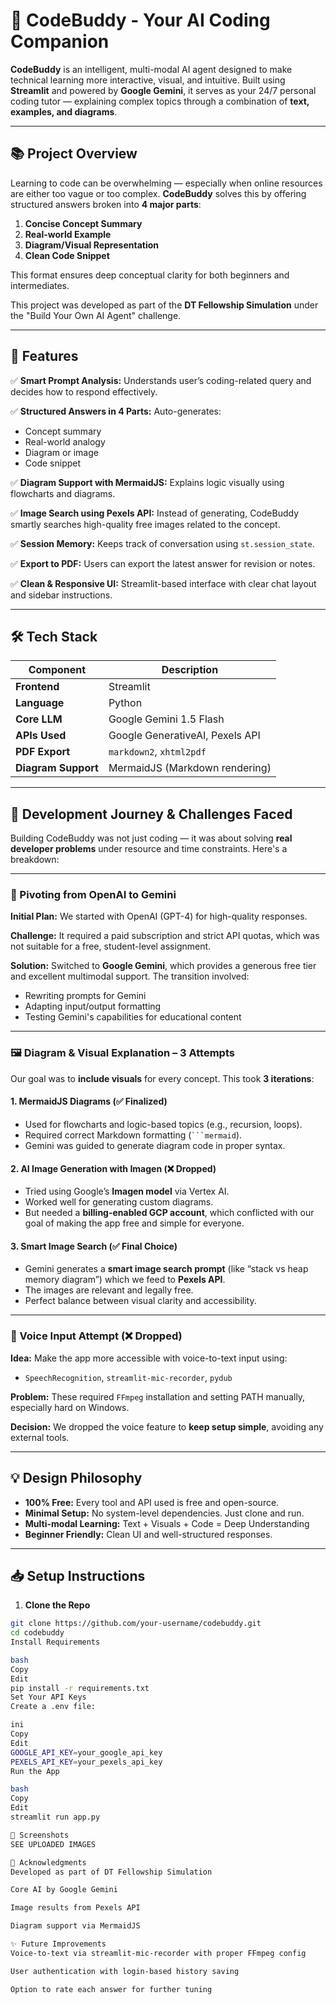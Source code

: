 # 🤖 CodeBuddy - Your AI Coding Companion

**CodeBuddy** is an intelligent, multi-modal AI agent designed to make technical learning more interactive, visual, and intuitive. Built using **Streamlit** and powered by **Google Gemini**, it serves as your 24/7 personal coding tutor — explaining complex topics through a combination of **text, examples, and diagrams**.

---

## 📚 Project Overview

Learning to code can be overwhelming — especially when online resources are either too vague or too complex. **CodeBuddy** solves this by offering structured answers broken into **4 major parts**:

1. **Concise Concept Summary**
2. **Real-world Example**
3. **Diagram/Visual Representation**
4. **Clean Code Snippet**

This format ensures deep conceptual clarity for both beginners and intermediates.

This project was developed as part of the **DT Fellowship Simulation** under the "Build Your Own AI Agent" challenge.

---

## 🚀 Features

✅ **Smart Prompt Analysis:** Understands user’s coding-related query and decides how to respond effectively.

✅ **Structured Answers in 4 Parts:** Auto-generates:
- Concept summary
- Real-world analogy
- Diagram or image
- Code snippet

✅ **Diagram Support with MermaidJS:** Explains logic visually using flowcharts and diagrams.

✅ **Image Search using Pexels API:** Instead of generating, CodeBuddy smartly searches high-quality free images related to the concept.

✅ **Session Memory:** Keeps track of conversation using `st.session_state`.

✅ **Export to PDF:** Users can export the latest answer for revision or notes.

✅ **Clean & Responsive UI:** Streamlit-based interface with clear chat layout and sidebar instructions.

---

## 🛠️ Tech Stack

| Component         | Description                                   |
|------------------|-----------------------------------------------|
| **Frontend**      | Streamlit                                     |
| **Language**      | Python                                        |
| **Core LLM**      | Google Gemini 1.5 Flash                       |
| **APIs Used**     | Google GenerativeAI, Pexels API               |
| **PDF Export**    | `markdown2`, `xhtml2pdf`                      |
| **Diagram Support** | MermaidJS (Markdown rendering)             |

---

## 🧪 Development Journey & Challenges Faced

Building CodeBuddy was not just coding — it was about solving **real developer problems** under resource and time constraints. Here's a breakdown:

---

### 🔁 Pivoting from OpenAI to Gemini

**Initial Plan:** We started with OpenAI (GPT-4) for high-quality responses.

**Challenge:** It required a paid subscription and strict API quotas, which was not suitable for a free, student-level assignment.

**Solution:** Switched to **Google Gemini**, which provides a generous free tier and excellent multimodal support. The transition involved:

- Rewriting prompts for Gemini
- Adapting input/output formatting
- Testing Gemini's capabilities for educational content

---

### 🖼️ Diagram & Visual Explanation – 3 Attempts

Our goal was to **include visuals** for every concept. This took **3 iterations**:

#### 1. MermaidJS Diagrams (✅ Finalized)
- Used for flowcharts and logic-based topics (e.g., recursion, loops).
- Required correct Markdown formatting (` ```mermaid `).
- Gemini was guided to generate diagram code in proper syntax.

#### 2. AI Image Generation with Imagen (❌ Dropped)
- Tried using Google’s **Imagen model** via Vertex AI.
- Worked well for generating custom diagrams.
- But needed a **billing-enabled GCP account**, which conflicted with our goal of making the app free and simple for everyone.

#### 3. Smart Image Search (✅ Final Choice)
- Gemini generates a **smart image search prompt** (like “stack vs heap memory diagram”) which we feed to **Pexels API**.
- The images are relevant and legally free.
- Perfect balance between visual clarity and accessibility.

---

### 🎤 Voice Input Attempt (❌ Dropped)

**Idea:** Make the app more accessible with voice-to-text input using:

- `SpeechRecognition`, `streamlit-mic-recorder`, `pydub`

**Problem:** These required `FFmpeg` installation and setting PATH manually, especially hard on Windows.

**Decision:** We dropped the voice feature to **keep setup simple**, avoiding any external tools.

---

## 💡 Design Philosophy

- **100% Free:** Every tool and API used is free and open-source.
- **Minimal Setup:** No system-level dependencies. Just clone and run.
- **Multi-modal Learning:** Text + Visuals + Code = Deep Understanding
- **Beginner Friendly:** Clean UI and well-structured responses.

---

## 📥 Setup Instructions

1. **Clone the Repo**
```bash
git clone https://github.com/your-username/codebuddy.git
cd codebuddy
Install Requirements

bash
Copy
Edit
pip install -r requirements.txt
Set Your API Keys
Create a .env file:

ini
Copy
Edit
GOOGLE_API_KEY=your_google_api_key
PEXELS_API_KEY=your_pexels_api_key
Run the App

bash
Copy
Edit
streamlit run app.py

📸 Screenshots
SEE UPLOADED IMAGES

🙏 Acknowledgments
Developed as part of DT Fellowship Simulation

Core AI by Google Gemini

Image results from Pexels API

Diagram support via MermaidJS

✨ Future Improvements
Voice-to-text via streamlit-mic-recorder with proper FFmpeg config

User authentication with login-based history saving

Option to rate each answer for further tuning

